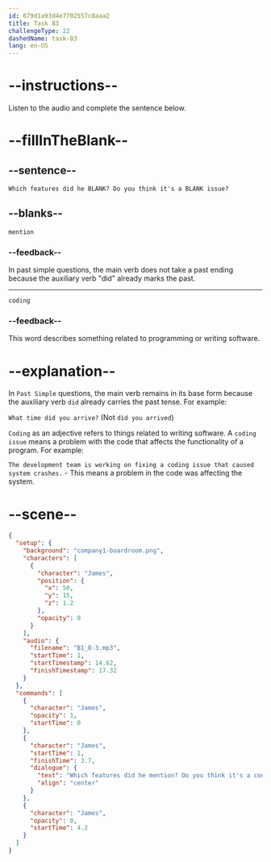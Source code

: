 ```yaml
---
id: 679d1a93d4e7702557c0aaa2
title: Task 83
challengeType: 22
dashedName: task-83
lang: en-US
---
```


<!-- (Audio) James: Which features did he mention? Do you think it's a coding issue? -->

# --instructions--

Listen to the audio and complete the sentence below.

# --fillInTheBlank--

## --sentence--

`Which features did he BLANK? Do you think it's a BLANK issue?`

## --blanks--

`mention`

### --feedback--

In past simple questions, the main verb does not take a past ending because the auxiliary verb "did" already marks the past.

---

`coding`

### --feedback--

This word describes something related to programming or writing software.

# --explanation--

In `Past Simple` questions, the main verb remains in its base form because the auxiliary verb `did` already carries the past tense. For example:

`What time did you arrive?` (Not `did you arrived`)  

`Coding` as an adjective refers to things related to writing software. A `coding issue` means a problem with the code that affects the functionality of a program. For example:

`The development team is working on fixing a coding issue that caused system crashes.` - This means a problem in the code was affecting the system.

# --scene--

```json
{
  "setup": {
    "background": "company1-boardroom.png",
    "characters": [
      {
        "character": "James",
        "position": {
          "x": 50,
          "y": 15,
          "z": 1.2
        },
        "opacity": 0
      }
    ],
    "audio": {
      "filename": "B1_8-3.mp3",
      "startTime": 1,
      "startTimestamp": 14.62,
      "finishTimestamp": 17.32
    }
  },
  "commands": [
    {
      "character": "James",
      "opacity": 1,
      "startTime": 0
    },
    {
      "character": "James",
      "startTime": 1,
      "finishTime": 3.7,
      "dialogue": {
        "text": "Which features did he mention? Do you think it's a coding issue?",
        "align": "center"
      }
    },
    {
      "character": "James",
      "opacity": 0,
      "startTime": 4.2
    }
  ]
}
```
